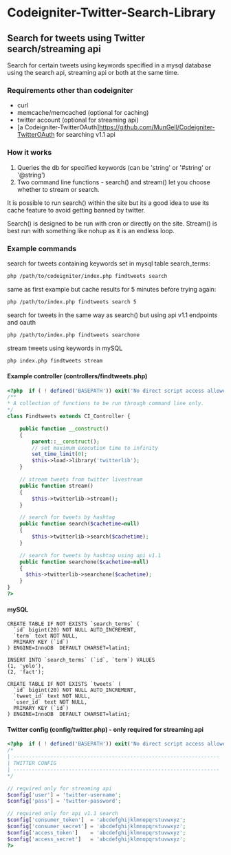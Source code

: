 # Codeigniter-Twitter-Search-Library
## Search for tweets using Twitter search/streaming api
Search for certain tweets using keywords specified in a mysql database using the search api, streaming api or both at the same time.
### Requirements other than codeigniter
* curl
* memcache/memcached (optional for caching)
* twitter account (optional for streaming api)
* [a Codeigniter-TwitterOAuth]https://github.com/MunGell/Codeigniter-TwitterOAuth for searching v1.1 api

### How it works
1. Queries the db for specified keywords (can be 'string' or '#string' or '@string')
2. Two command line functions - search() and stream() let you choose whether to stream or search.

It is possible to run search() within the site but its a good idea to use its cache feature to avoid getting banned by twitter.

Search() is designed to be run with cron or directly on the site.
Stream() is best run with something like nohup as it is an endless loop.
### Example commands
search for tweets containing keywords set in mysql table search_terms:
```bash
php /path/to/codeigniter/index.php findtweets search
```
same as first example but cache results for 5 minutes before trying again:
```bash
php /path/to/index.php findtweets search 5
```
search for tweets in the same way as search() but using api v1.1 endpoints and oauth
```bash
php /path/to/index.php findtweets searchone
```
stream tweets using keywords in mySQL
```bash
php index.php findtweets stream
```
#### Example controller (controllers/findtweets.php)
```php
<?php  if ( ! defined('BASEPATH')) exit('No direct script access allowed');
/**
* A collection of functions to be run through command line only.
*/
class Findtweets extends CI_Controller {

    public function __construct()
    {
        parent::__construct();
        // set maximum execution time to infinity
        set_time_limit(0);
        $this->load->library('twitterlib');
    }

    // stream tweets from twitter livestream
    public function stream()
    {
        $this->twitterlib->stream();
    }

    // search for tweets by hashtag
    public function search($cachetime=null)
    {
        $this->twitterlib->search($cachetime);
    }

    // search for tweets by hashtag using api v1.1
    public function searchone($cachetime=null)
    {
      $this->twitterlib->searchone($cachetime);
    }
}
?>
```
#### mySQL
```mysql
CREATE TABLE IF NOT EXISTS `search_terms` (
  `id` bigint(20) NOT NULL AUTO_INCREMENT,
  `term` text NOT NULL,
  PRIMARY KEY (`id`)
) ENGINE=InnoDB  DEFAULT CHARSET=latin1;

INSERT INTO `search_terms` (`id`, `term`) VALUES 
(1, 'yolo'),
(2, 'fact');

CREATE TABLE IF NOT EXISTS `tweets` (
  `id` bigint(20) NOT NULL AUTO_INCREMENT,
  `tweet_id` text NOT NULL,
  `user_id` text NOT NULL,
  PRIMARY KEY (`id`)
) ENGINE=InnoDB  DEFAULT CHARSET=latin1;
```
#### Twitter config (config/twitter.php) - only required for streaming api
```php
<?php  if ( ! defined('BASEPATH')) exit('No direct script access allowed');
/*
| -------------------------------------------------------------------
| TWITTER CONFIG
| -------------------------------------------------------------------
*/

// required only for streaming api
$config['user'] = 'twitter-username';
$config['pass'] = 'twitter-password';

// required only for api v1.1 search
$config['consumer_token']  = 'abcdefghijklmnopqrstuvwxyz';
$config['consumer_secret'] = 'abcdefghijklmnopqrstuvwxyz';
$config['access_token']    = 'abcdefghijklmnopqrstuvwxyz';
$config['access_secret']   = 'abcdefghijklmnopqrstuvwxyz';
?>
```